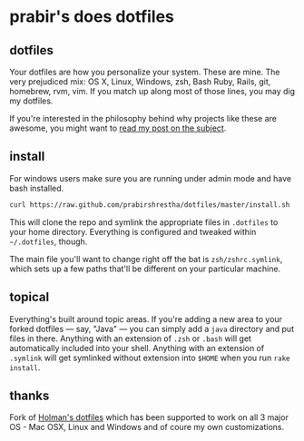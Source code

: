 # prabir's does dotfiles

## dotfiles

Your dotfiles are how you personalize your system. These are mine. The very
prejudiced mix: OS X, Linux, Windows, zsh, Bash Ruby, Rails, git, homebrew, rvm, vim. 
If you match up along most of those lines, you may dig my dotfiles.

If you're interested in the philosophy behind why projects like these are
awesome, you might want to [read my post on the
subject](http://zachholman.com/2010/08/dotfiles-are-meant-to-be-forked/).

## install

For windows users make sure you are running under admin mode and have bash installed.

```bash
curl https://raw.github.com/prabirshrestha/dotfiles/master/install.sh | bash
```

This will clone the repo and symlink the appropriate files in `.dotfiles` to your
home directory. Everything is configured and tweaked within `~/.dotfiles`,
though.

The main file you'll want to change right off the bat is `zsh/zshrc.symlink`,
which sets up a few paths that'll be different on your particular machine.

## topical

Everything's built around topic areas. If you're adding a new area to your
forked dotfiles — say, "Java" — you can simply add a `java` directory and put
files in there. Anything with an extension of `.zsh` or `.bash` will get automatically
included into your shell. Anything with an extension of `.symlink` will get
symlinked without extension into `$HOME` when you run `rake install`.

## thanks

Fork of [Holman's dotfiles](https://github.com/holman/dotfiles) which has been supported to work
on all 3 major OS - Mac OSX, Linux and Windows and of coure my own customizations.
